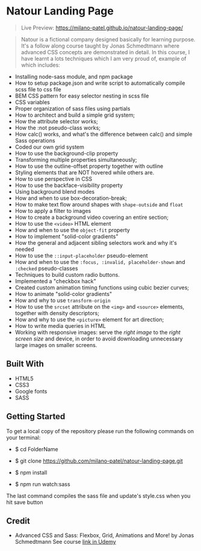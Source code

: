 # Natour Landing Page

> Live Preview: https://milano-patel.github.io/natour-landing-page/

> Natour is a fictional company designed basically for learning purpose.
> It's a follow along course taught by Jonas Schmedtmann where advanced CSS concepts are demonstrated in detail.
> In this course, I have learnt a lots techniques which I am very proud of, example of which includes:

- Installing node-sass module, and npm package
- How to setup package.json and write script to automatically compile scss file to css file
- BEM CSS pattern for easy selector nesting in scss file
- CSS variables
- Proper organization of sass files using partials
- How to architect and build a simple grid system;
- How the attribute selector works;
- How the :not pseudo-class works;
- How calc() works, and what's the difference between calc() and simple Sass operations
- Coded our own grid system
- How to use the background-clip property
- Transforming multiple properties simultaneously;
- How to use the outline-offset property together with outline
- Styling elements that are NOT hovered while others are.
- How to use perspective in CSS
- How to use the backface-visibility property
- Using background blend modes
- How and when to use box-decoration-break;
- How to make text flow around shapes with `shape-outside` and `float`
- How to apply a filter to images
- How to create a background video covering an entire section;
- How to use the `<video>` HTML element
- How and when to use the `object-fit` property
- How to implement "solid-color gradients"
- How the general and adjacent sibling selectors work and why it's needed
- How to use the `::input-placeholder` pseudo-element
- How and when to use the `:focus, :invalid, placeholder-shown` and `:checked` pseudo-classes
- Techniques to build custom radio buttons.
- Implemented a "checkbox hack"
- Created custom animation timing functions using cubic bezier curves;
- How to animate "solid-color gradients"
- How and why to use `transform-origin`
- How to use the `srcset` attribute on the `<img>` and `<source>` elements, together with density descriptors;
- How and why to use the `<picture>` element for art direction;
- How to write media queries in HTML
- Working with responsive images: serve the _right image_ to the _right screen size_ and device, in order to avoid downloading unnecessary large images on smaller screens.


## Built With

- HTML5
- CSS3
- Google fonts
- SASS


## Getting Started

To get a local copy of the repository please run the following commands on your terminal:

- $ cd FolderName

- $ git clone https://github.com/milano-patel/natour-landing-page.git

- $ npm install

- $ npm run watch:sass


The last command compiles the sass file and update's style.css when you hit save button


## Credit

- Advanced CSS and Sass: Flexbox, Grid, Animations and More! by Jonas Schmedtmann See course [link in Udemy](https://www.udemy.com/course/advanced-css-and-sass/)
